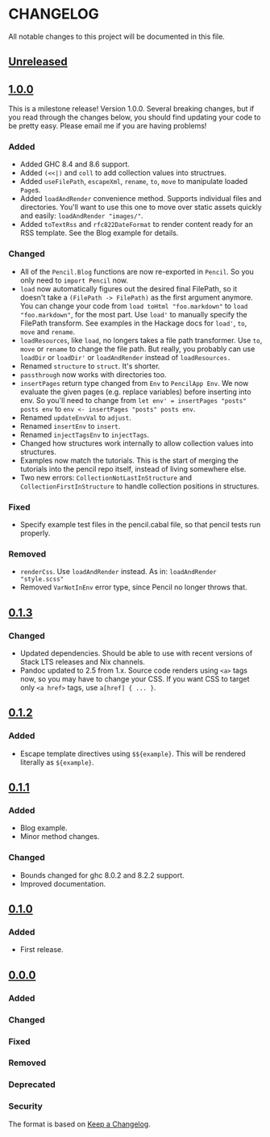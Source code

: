 # CHANGELOG

All notable changes to this project will be documented in this file.

## [Unreleased]

## [1.0.0]

This is a milestone release! Version 1.0.0. Several breaking changes, but if you
read through the changes below, you should find updating your code to be pretty
easy. Please email me if you are having problems!

### Added
- Added GHC 8.4 and 8.6 support.
- Added `(<<|)` and `coll` to add collection values into structrues.
- Added `useFilePath`, `escapeXml`, `rename`, `to`, `move` to manipulate loaded `Page`s.
- Added `loadAndRender` convenience method. Supports individual files and
  directories. You'll want to use this one to move over static assets quickly
  and easily: `loadAndRender "images/"`.
- Added `toTextRss` and `rfc822DateFormat` to render content ready for an RSS
  template. See the Blog example for details.

### Changed
- All of the `Pencil.Blog` functions are now re-exported in `Pencil`. So you
  only need to `import Pencil` now.
- `load` now automatically figures out the desired final FilePath, so it
  doesn't take a `(FilePath -> FilePath)` as the first argument anymore. You
  can change your code from `load toHtml "foo.markdown"` to `load
  "foo.markdown"`, for the most part. Use `load'` to manually specify the
  FilePath transform. See examples in the Hackage docs for `load'`, `to`,
  `move` and `rename`.
- `loadResources`, like `load`, no longers takes a file path transformer. Use
  `to`, `move` or `rename` to change the file path. But really, you probably can
  use `loadDir` or `loadDir'` or `loadAndRender` instead of `loadResources.`
- Renamed `structure` to `struct`. It's shorter.
- `passthrough` now works with directories too.
- `insertPages` return type changed from `Env` to `PencilApp Env`. We now
  evaluate the given pages (e.g. replace variables) before inserting into
  env. So you'll need to change from `let env' = insertPages "posts" posts env`
  to `env <- insertPages "posts" posts env`.
- Renamed `updateEnvVal` to `adjust`.
- Renamed `insertEnv` to `insert`.
- Renamed `injectTagsEnv` to `injectTags`.
- Changed how structures work internally to allow collection values into structures.
- Examples now match the tutorials. This is the start of merging the tutorials into the pencil
  repo itself, instead of living somewhere else.
- Two new errors: `CollectionNotLastInStructure` and
  `CollectionFirstInStructure` to handle collection positions in structures.

### Fixed
- Specify example test files in the pencil.cabal file, so that pencil tests run properly.

### Removed
- `renderCss`. Use `loadAndRender` instead. As in: `loadAndRender "style.scss"`
- Removed `VarNotInEnv` error type, since Pencil no longer throws that.

## [0.1.3]

### Changed
- Updated dependencies. Should be able to use with recent versions of Stack LTS releases and Nix channels.
- Pandoc updated to 2.5 from 1.x. Source code renders using `<a>` tags now, so you may have to change your CSS. If you want
  CSS to target only `<a href>` tags, use `a[href] { ... }`.

## [0.1.2]

### Added
- Escape template directives using `$${example}`. This will be rendered
  literally as `${example}`.

## [0.1.1]

### Added
- Blog example.
- Minor method changes.

### Changed
- Bounds changed for ghc 8.0.2 and 8.2.2 support.
- Improved documentation.

## [0.1.0](https://github.com/elben/pencil/)

### Added
- First release.

## [0.0.0](https://github.com/elben/pencil/)

### Added
### Changed
### Fixed
### Removed
### Deprecated
### Security

The format is based on [Keep a Changelog](http://keepachangelog.com/en/1.0.0/).

[Unreleased]: https://github.com/elben/pencil/compare/v1.0.0...HEAD
[1.0.0]: https://github.com/elben/pencil/compare/v0.1.3...v1.0.0
[0.1.3]: https://github.com/elben/pencil/compare/v0.1.2...v0.1.3
[0.1.2]: https://github.com/elben/pencil/compare/v0.1.1...v0.1.2
[0.1.1]: https://github.com/elben/pencil/compare/cb14e3610aa18dd3c71279bd56231c6bb23bae7b...v0.1.1
